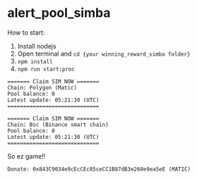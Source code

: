 # alert_pool_simba


How to start:

1.  Install nodejs
2.  Open terminal and ```cd {your winning_reward_simba folder}```
3.  ```npm install```
4.  ```npm run start:proc```

```
======= Claim SIM NOW ======= 
Chain: Polygon (Matic) 
Pool balance: 0 
Latest update: 05:21:30 (UTC) 
=============================
```


```
======= Claim SIM NOW ======= 
Chain: Bsc (Binance smart chain) 
Pool balance: 0 
Latest update: 05:21:30 (UTC) 
=============================
```

So ez game!!

```
Donate: 0x843C9034e9cEcCEc85ceCC1B87dB3e260e9ea5eE (MATIC)
```
